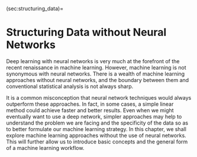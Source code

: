 (sec:structuring_data)=
# Structuring Data without Neural Networks


Deep learning with neural networks is very much at the forefront of the
recent renaissance in machine learning. However, machine learning is not
synonymous with neural networks. There is a wealth of machine learning
approaches without neural networks, and the boundary between them and
conventional statistical analysis is not always sharp.

It is a common misconception that neural network techniques would always
outperform these approaches. In fact, in some cases, a simple linear
method could achieve faster and better results. Even when we might
eventually want to use a deep network, simpler approaches may help to
understand the problem we are facing and the specificity of the data so
as to better formulate our machine learning strategy. In this chapter,
we shall explore machine learning approaches without the use of neural
networks. This will further allow us to introduce basic concepts and the
general form of a machine learning workflow.

